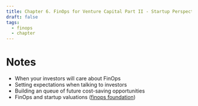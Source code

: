 ```yaml
---
title: Chapter 6. FinOps for Venture Capital Part II - Startup Perspective
draft: false
tags:
  - finops
  - chapter
---
```

# Notes
- When your investors will care about FinOps
- Setting expectations when talking to investors
- Building an queue of future cost-saving opportunities
- FinOps and startup valuations ([finops foundation](https://www.finops.org/wg/accurate-company-valuations-using-finops/))